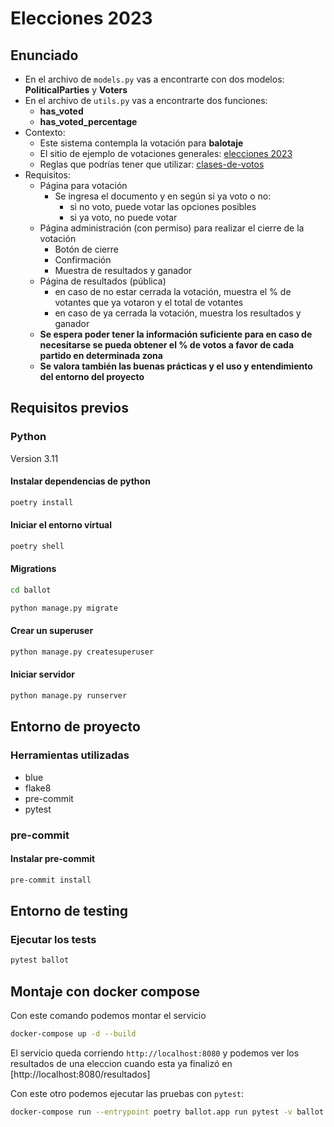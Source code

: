 # Elecciones 2023

## Enunciado

- En el archivo de `models.py` vas a encontrarte con dos modelos: **PoliticalParties** y **Voters**
- En el archivo de `utils.py` vas a encontrarte dos funciones:
  - **has_voted**
  - **has_voted_percentage**
- Contexto:
  - Este sistema contempla la votación para **balotaje**
  - El sitio de ejemplo de votaciones generales: [elecciones 2023](https://resultados.gob.ar/resultados/2023/3/1/2)
  - Reglas que podrías tener que utilizar: [clases-de-votos](https://www.argentina.gob.ar/dine/clases-de-votos)
- Requisitos:
  - Página para votación
    - Se ingresa el documento y en según si ya voto o no:
      - si no voto, puede votar las opciones posibles
      - si ya voto, no puede votar
  - Página administración (con permiso) para realizar el cierre de la votación
    - Botón de cierre
    - Confirmación
    - Muestra de resultados y ganador
  - Página de resultados (pública)
    - en caso de no estar cerrada la votación, muestra el % de votantes que ya votaron y el total de votantes
    - en caso de ya cerrada la votación, muestra los resultados y ganador
  - **Se espera poder tener la información suficiente para en caso de necesitarse se pueda obtener el % de votos a favor de cada partido en determinada zona**
  - **Se valora también las buenas prácticas y el uso y entendimiento del entorno del proyecto**
## Requisitos previos

### Python

Version 3.11

#### Instalar dependencias de python

```bash
poetry install
```

#### Iniciar el entorno virtual

```bash
poetry shell
```

#### Migrations

```bash
cd ballot

python manage.py migrate
```

#### Crear un superuser

```bash
python manage.py createsuperuser
```

#### Iniciar servidor

```bash
python manage.py runserver
```

## Entorno de proyecto

### Herramientas utilizadas

- blue
- flake8
- pre-commit
- pytest

### pre-commit

#### Instalar pre-commit

```bash
pre-commit install
```

## Entorno de testing

### Ejecutar los tests

```bash
pytest ballot
```


## Montaje con docker compose

Con este comando podemos montar el servicio

```bash
docker-compose up -d --build
```

El servicio queda corriendo `http://localhost:8080` y podemos ver los resultados de una eleccion
cuando esta ya finalizó en [http://localhost:8080/resultados]

Con este otro podemos ejecutar las pruebas con `pytest`:

```bash
docker-compose run --entrypoint poetry ballot.app run pytest -v ballot
```

